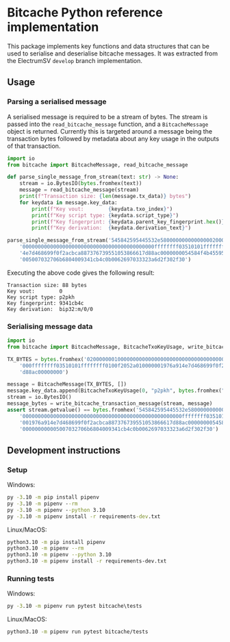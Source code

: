 # Bitcache Python reference implementation

This package implements key functions and data structures that can be used to serialise and
deserialise bitcache messages. It was extracted from the ElectrumSV `develop` branch implementation.

## Usage

### Parsing a serialised message

A serialised message is required to be a stream of bytes. The stream is passed into the
`read_bitcache_message` function, and a `BitcacheMessage` object is returned. Currently this is
targeted around a message being the transaction bytes followed by metadata about any key usage
in the outputs of that transaction.

```python
import io
from bitcache import BitcacheMessage, read_bitcache_message

def parse_single_message_from_stream(text: str) -> None:
    stream = io.BytesIO(bytes.fromhex(text))
    message = read_bitcache_message(stream)
    print(f"Transaction size: {len(message.tx_data)} bytes")
    for keydata in message.key_data:
        print(f"Key vout:        {keydata.txo_index}")
        print(f"Key script type: {keydata.script_type}")
        print(f"Key fingerprint: {keydata.parent_key_fingerprint.hex()}")
        print(f"Key derivation:  {keydata.derivation_text}")

parse_single_message_from_stream('545842595445532e58000000000000000200000001000000000000000000000'
    '0000000000000000000000000000000000000000000ffffffff03510101ffffffff0100f2052a010000001976a91'
    '4e7d468699f0f2acbca887376739551053866617d88ac0000000054584f4b4559532e1e000000000000000000000'
    '005007032706b6804009341cb4c0b0062697033323a6d2f302f30')
```

Executing the above code gives the following result:

```text
Transaction size: 88 bytes
Key vout:        0
Key script type: p2pkh
Key fingerprint: 9341cb4c
Key derivation:  bip32:m/0/0
```

### Serialising message data

```python
import io
from bitcache import BitcacheMessage, BitcacheTxoKeyUsage, write_bitcache_transaction_message

TX_BYTES = bytes.fromhex('02000000010000000000000000000000000000000000000000000000000000000000000'
    '000ffffffff03510101ffffffff0100f2052a010000001976a914e7d468699f0f2acbca887376739551053866617'
    'd88ac00000000')

message = BitcacheMessage(TX_BYTES, [])
message.key_data.append(BitcacheTxoKeyUsage(0, "p2pkh", bytes.fromhex("9341cb4c"), "bip32:m/0/0"))
stream = io.BytesIO()
message_bytes = write_bitcache_transaction_message(stream, message)
assert stream.getvalue() == bytes.fromhex('545842595445532e58000000000000000200000001000000000000'
    '0000000000000000000000000000000000000000000000000000ffffffff03510101ffffffff0100f2052a010000'
    '001976a914e7d468699f0f2acbca887376739551053866617d88ac0000000054584f4b4559532e1e000000000000'
    '000000000005007032706b6804009341cb4c0b0062697033323a6d2f302f30')
```

## Development instructions

### Setup

Windows:
```cmd
py -3.10 -m pip install pipenv
py -3.10 -m pipenv --rm
py -3.10 -m pipenv --python 3.10
py -3.10 -m pipenv install -r requirements-dev.txt
```

Linux/MacOS:
```bash
python3.10 -m pip install pipenv
python3.10 -m pipenv --rm
python3.10 -m pipenv --python 3.10
python3.10 -m pipenv install -r requirements-dev.txt
```

### Running tests

Windows:
```cmd
py -3.10 -m pipenv run pytest bitcache\tests
```

Linux/MacOS:
```bash
python3.10 -m pipenv run pytest bitcache/tests
```
